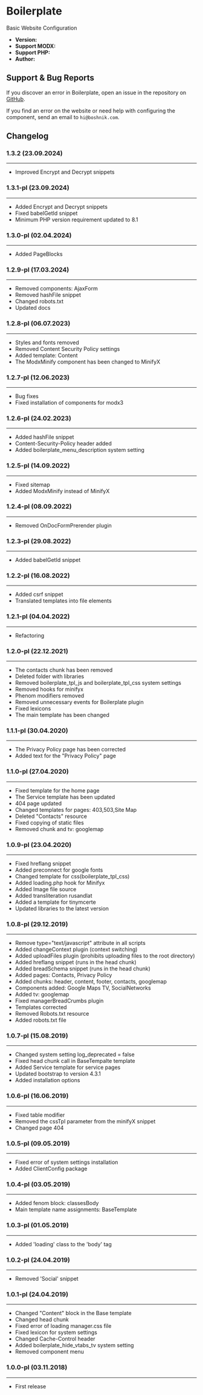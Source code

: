 # Boilerplate
Basic Website Configuration

- **Version:** <Badge type="tip" text="1.3.1-pl" />
- **Support MODX:** <Badge type="warning" text="2 / 3" />
- **Support PHP:** <Badge type="danger" text="^8.1" />
- **Author:** <Badge type="info" text="Boshnik" />

## Support & Bug Reports

If you discover an error in Boilerplate, open an issue in the repository on [GitHub](https://github.com/Boshnik/Boilerplate).

If you find an error on the website or need help with configuring the component, send an email to `hi@boshnik.com`.

## Changelog

### 1.3.2 (23.09.2024)
---
- Improved Encrypt and Decrypt snippets

### 1.3.1-pl (23.09.2024)
---
- Added Encrypt and Decrypt snippets
- Fixed babelGetId snippet
- Minimum PHP version requirement updated to 8.1

### 1.3.0-pl (02.04.2024)
---
- Added PageBlocks

### 1.2.9-pl (17.03.2024)
---
- Removed components: AjaxForm
- Removed hashFile snippet
- Changed robots.txt
- Updated docs

### 1.2.8-pl (06.07.2023)
---
- Styles and fonts removed
- Removed Content Security Policy settings
- Added template: Content
- The ModxMinify component has been changed to MinifyX

### 1.2.7-pl (12.06.2023)
---
- Bug fixes
- Fixed installation of components for modx3

### 1.2.6-pl (24.02.2023)
---
- Added hashFile snippet
- Content-Security-Policy header added
- Added boilerplate_menu_description system setting

### 1.2.5-pl (14.09.2022)
---
- Fixed sitemap
- Added ModxMinify instead of MinifyX

### 1.2.4-pl (08.09.2022)
---
- Removed OnDocFormPrerender plugin

### 1.2.3-pl (29.08.2022)
---
- Added babelGetId snippet

### 1.2.2-pl (16.08.2022)
---
- Added csrf snippet
- Translated templates into file elements

### 1.2.1-pl (04.04.2022)
---
- Refactoring

### 1.2.0-pl (22.12.2021)
---
- The contacts chunk has been removed
- Deleted folder with libraries
- Removed boilerplate_tpl_js and boilerplate_tpl_css system settings
- Removed hooks for minifyx
- Phenom modifiers removed
- Removed unnecessary events for Boilerplate plugin
- Fixed lexicons
- The main template has been changed

### 1.1.1-pl (30.04.2020)
---
- The Privacy Policy page has been corrected
- Added text for the "Privacy Policy" page

### 1.1.0-pl (27.04.2020)
---
- Fixed template for the home page
- The Service template has been updated
- 404 page updated
- Changed templates for pages: 403,503,Site Map
- Deleted "Contacts" resource
- Fixed copying of static files
- Removed chunk and tv: googlemap

### 1.0.9-pl (23.04.2020)
---
- Fixed hreflang snippet
- Added preconnect for google fonts
- Changed template for css(boilerplate_tpl_css)
- Added loading.php hook for Minifyx
- Added Image file source
- Added transliteration rusandlat
- Added a template for tinymcerte
- Updated libraries to the latest version

### 1.0.8-pl (29.12.2019)
---
- Remove type="text/javascript" attribute in all scripts
- Added changeContext plugin (context switching)
- Added uploadFiles plugin (prohibits uploading files to the root directory)
- Added hreflang snippet (runs in the head chunk)
- Added breadSchema snippet (runs in the head chunk)
- Added pages: Contacts, Privacy Policy
- Added chunks: header, content, footer, contacts, googlemap
- Components added: Google Maps TV, SocialNetworks
- Added tv: googlemap
- Fixed managerBreadCrumbs plugin
- Templates corrected
- Removed Robots.txt resource
- Added robots.txt file

### 1.0.7-pl (15.08.2019)
---
- Changed system setting log_deprecated = false
- Fixed head chunk call in BaseTempalte template
- Added Service template for service pages
- Updated bootstrap to version 4.3.1
- Added installation options

### 1.0.6-pl (16.06.2019)
---
- Fixed table modifier
- Removed the cssTpl parameter from the minifyX snippet
- Changed page 404

### 1.0.5-pl (09.05.2019)
---
- Fixed error of system settings installation
- Added ClientConfig package

### 1.0.4-pl (03.05.2019)
---
- Added fenom block: classesBody
- Main template name assignments: BaseTemplate

### 1.0.3-pl (01.05.2019)
---
- Added 'loading' class to the 'body' tag

### 1.0.2-pl (24.04.2019)
---
- Removed 'Social' snippet

### 1.0.1-pl (24.04.2019)
---
- Changed "Content" block in the Base template
- Changed head chunk
- Fixed error of loading manager.css file
- Fixed lexicon for system settings
- Changed Cache-Control header
- Added boilerplate_hide_vtabs_tv system setting
- Removed component menu

### 1.0.0-pl (03.11.2018)
---
- First release